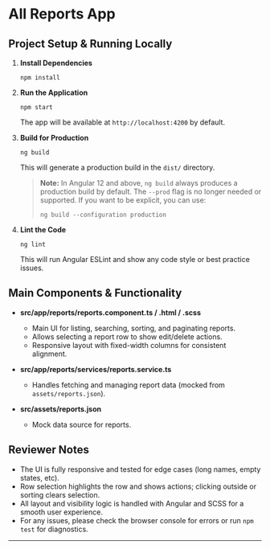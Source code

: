 # All Reports App

## Project Setup & Running Locally

1. **Install Dependencies**
   ```
   npm install
   ```

2. **Run the Application**
   ```
   npm start
   ```
   The app will be available at `http://localhost:4200` by default.



3. **Build for Production**
   ```
   ng build
   ```
   This will generate a production build in the `dist/` directory.

   > **Note:** In Angular 12 and above, `ng build` always produces a production build by default. The `--prod` flag is no longer needed or supported. If you want to be explicit, you can use:
   > ```
   > ng build --configuration production
   > ```

4. **Lint the Code**
   ```
   ng lint
   ```
   This will run Angular ESLint and show any code style or best practice issues.

## Main Components & Functionality

- **src/app/reports/reports.component.ts / .html / .scss**
  - Main UI for listing, searching, sorting, and paginating reports.
  - Allows selecting a report row to show edit/delete actions.
  - Responsive layout with fixed-width columns for consistent alignment.

- **src/app/reports/services/reports.service.ts**
  - Handles fetching and managing report data (mocked from `assets/reports.json`).

- **src/assets/reports.json**
  - Mock data source for reports.

## Reviewer Notes

- The UI is fully responsive and tested for edge cases (long names, empty states, etc).
- Row selection highlights the row and shows actions; clicking outside or sorting clears selection.
- All layout and visibility logic is handled with Angular and SCSS for a smooth user experience.
- For any issues, please check the browser console for errors or run `npm test` for diagnostics.

---
